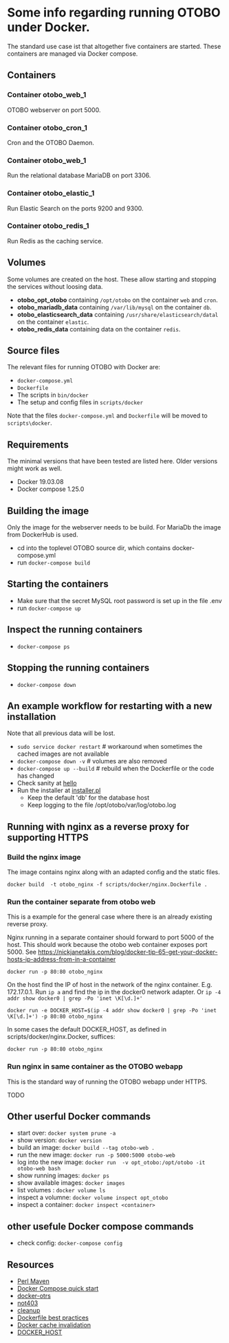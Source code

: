 # Some info regarding running OTOBO under Docker.

The standard use case ist that altogether five containers are started.
These containers are managed via Docker compose.

## Containers

### Container otobo_web_1

OTOBO webserver on port 5000.

### Container otobo_cron_1

Cron and the OTOBO Daemon.

### Container otobo_web_1

Run the relational database MariaDB on port 3306.

### Container otobo_elastic_1

Run Elastic Search on the ports 9200 and 9300.

### Container otobo_redis_1

Run Redis as the caching service.

## Volumes

Some volumes are created on the host. These allow starting and stopping the services without loosing data.

* **otobo_opt_otobo** containing `/opt/otobo` on the container `web` and `cron`.
* **otobo_mariadb_data** containing `/var/lib/mysql` on the container `db`.
* **otobo_elasticsearch_data** containing `/usr/share/elasticsearch/datal` on the container `elastic`.
* **otobo_redis_data** containing data on the container `redis`.

## Source files

The relevant files for running OTOBO with Docker are:

* `docker-compose.yml`
* `Dockerfile`
* The scripts in `bin/docker`
* The setup and config files in `scripts/docker`

Note that the files `docker-compose.yml` and `Dockerfile` will be moved to `scripts\docker`.

## Requirements

The minimal versions that have been tested are listed here. Older versions might work as well.

* Docker 19.03.08
* Docker compose 1.25.0

## Building the image

Only the image for the webserver needs to be build. For MariaDb the image from DockerHub is used.

* cd into the toplevel OTOBO source dir, which contains docker-compose.yml
* run `docker-compose build`

## Starting the containers

* Make sure that the secret MySQL root password is set up in the file .env
* run `docker-compose up`

## Inspect the running containers

* `docker-compose ps`

## Stopping the running containers

* `docker-compose down`

## An example workflow for restarting with a new installation

Note that all previous data will be lost.

* `sudo service docker restart`    # workaround when sometimes the cached images are not available
* `docker-compose down -v`         # volumes are also removed
* `docker-compose up --build`      # rebuild when the Dockerfile or the code has changed
* Check sanity at [hello](http://localhost:5000/hello)
* Run the installer at [installer.pl](http://localhost:5000/otobo/installer.pl)
    * Keep the default 'db' for the database host
    * Keep logging to the file /opt/otobo/var/log/otobo.log

## Running with nginx as a reverse proxy for supporting HTTPS

### Build the nginx image

The image contains nginx along with an adapted config and the static files.

`docker build  -t otobo_nginx -f scripts/docker/nginx.Dockerfile .`

### Run the container separate from otobo web

This is a example for the general case where there is an already existing reverse proxy.

Nginx running in a separate container should forward to port 5000 of the host.
This should work because the otobo web container exposes port 5000.
See https://nickjanetakis.com/blog/docker-tip-65-get-your-docker-hosts-ip-address-from-in-a-container

`docker run -p 80:80 otobo_nginx`

On the host find the IP of host in the network of the nginx container. E.g. 172.17.0.1.
Run `ip a` and find the ip in the docker0 network adapter.
Or `ip -4 addr show docker0 | grep -Po 'inet \K[\d.]+'`

`docker run -e DOCKER_HOST=$(ip -4 addr show docker0 | grep -Po 'inet \K[\d.]+') -p 80:80 otobo_nginx`

In some cases the default DOCKER_HOST, as defined in scripts/docker/nginx.Docker, suffices:

`docker run -p 80:80 otobo_nginx`

### Run nginx in same container as the OTOBO webapp

This is the standard way of running the OTOBO webapp under HTTPS.

TODO

## Other userful Docker commands

* start over:             `docker system prune -a`
* show version:           `docker version`
* build an image:         `docker build --tag otobo-web .`
* run the new image:      `docker run -p 5000:5000 otobo-web`
* log into the new image: `docker run  -v opt_otobo:/opt/otobo -it otobo-web bash`
* show running images:    `docker ps`
* show available images:  `docker images`
* list volumes :          `docker volume ls`
* inspect a volumne:      `docker volume inspect opt_otobo`
* inspect a container:    `docker inspect <container>`

## other usefule Docker compose commands

* check config:          `docker-compose config`

## Resources

* [Perl Maven](https://perlmaven.com/getting-started-with-perl-on-docker)
* [Docker Compose quick start](http://mfg.fhstp.ac.at/development/webdevelopment/docker-compose-ein-quick-start-guide/)
* [docker-otrs](https://github.com/juanluisbaptiste/docker-otrs/)
* [not403](http://not403.blogspot.com/search/label/otrs)
* [cleanup](https://forums.docker.com/t/command-to-remove-all-unused-images)
* [Dockerfile best practices](https://www.docker.com/blog/intro-guide-to-dockerfile-best-practices/)
* [Docker cache invalidation](https://stackoverflow.com/questions/34814669/when-does-docker-image-cache-invalidation-occur)
* [DOCKER_HOST](https://nickjanetakis.com/blog/docker-tip-65-get-your-docker-hosts-ip-address-from-in-a-container)
